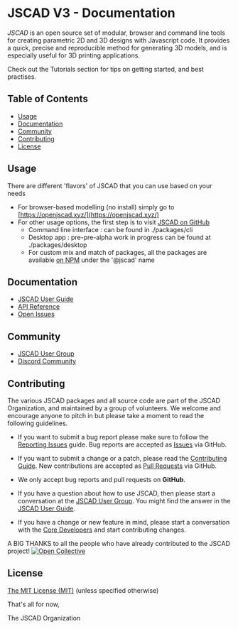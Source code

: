 # JSCAD V3 - Documentation

*JSCAD* is an open source set of modular, browser and command line tools for creating parametric 2D and 3D designs with Javascript code. It provides a quick, precise and reproducible method for generating 3D models, and is especially useful for 3D printing applications.

Check out the Tutorials section for tips on getting started, and best practises. 

## Table of Contents

- [Usage](#usage)
- [Documentation](#documentation)
- [Community](#community)
- [Contributing](#contributing)
- [License](#license)

## Usage

There are different 'flavors' of JSCAD that you can use based on your needs
- For browser-based modelling (no install) simply go to [https://openjscad.xyz/](https://openjscad.xyz/)
- For other usage options, the first step is to visit [JSCAD on GitHub](https://github.com/jscad/OpenJSCAD.org/)
  * Command line interface : can be found in ./packages/cli
  * Desktop app : pre-pre-alpha work in progress can be found  at ./packages/desktop
  * For custom mix and match of packages, all the packages are available [on NPM](https://www.npmjs.com/search?q=%40jscad) under the '@jscad' name

## Documentation

* [JSCAD User Guide](https://openjscad.xyz/guide.html)
* [API Reference](https://openjscad.xyz/docs/)
* [Open Issues](https://openjscad.xyz/issues.html)

## Community

* [JSCAD User Group](https://openjscad.xyz/forum.html)
* [Discord Community](https://openjscad.xyz/discord.html)

## Contributing

The various JSCAD packages and all source code are part of the JSCAD Organization, and maintained by a group of volunteers.
We welcome and encourage anyone to pitch in but please take a moment to read the following guidelines.

* If you want to submit a bug report please make sure to follow the [Reporting Issues](https://github.com/jscad/OpenJSCAD.org/wiki/Reporting-Issues) guide. Bug reports are accepted as [Issues](https://github.com/jscad/OpenJSCAD.org/issues/) via GitHub.

* If you want to submit a change or a patch, please read the [Contributing Guide](https://github.com/jscad/OpenJSCAD.org/blob/master/CONTRIBUTING.md). New contributions are accepted as [Pull Requests](https://github.com/jscad/OpenJSCAD.org/pulls/) via GitHub.

* We only accept bug reports and pull requests on **GitHub**.

* If you have a question about how to use JSCAD, then please start a conversation at the [JSCAD User Group](https://openjscad.xyz/forum.html). You might find the answer in the [JSCAD User Guide](https://openjscad.xyz/guide.html).

* If you have a change or new feature in mind, please start a conversation with the [Core Developers](https://openjscad.xyz/forum.html) and start contributing changes.

A BIG THANKS to all the people who have already contributed to the JSCAD project!
<a href="https://github.com/jscad/OpenJSCAD.org/graphs/contributors"><img src="https://opencollective.com/openjscad/contributors.svg?width=890" alt="Open Collective"></a>

## License

[The MIT License (MIT)](https://github.com/jscad/OpenJSCAD.org/blob/master/LICENSE)
(unless specified otherwise)

That's all for now,

The JSCAD Organization
